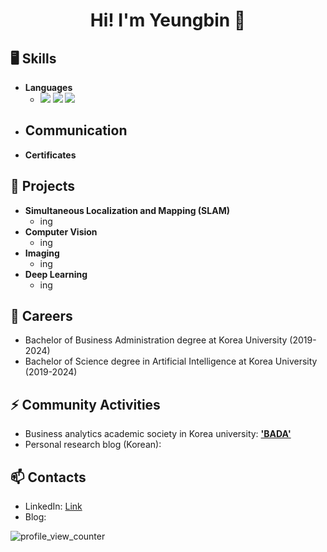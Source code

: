 <h1 align="center">Hi! I'm Yeungbin 👋</h1>

## 🖥️ Skills
- **Languages**
  - ![](https://img.shields.io/badge/Python-3776AB?style=for-the-badge&logo=python&logoColor=white)  ![](https://img.shields.io/badge/R-276DC3?style=for-the-badge&logo=r&logoColor=white)  ![](https://img.shields.io/badge/C-00599C?style=for-the-badge&logo=c&logoColor=white)
- **Communication**
  - 
- **Certificates**
  

## 🌱 Projects
- **Simultaneous Localization and Mapping (SLAM)**
  - ing
- **Computer Vision**
  - ing
- **Imaging**
  - ing
- **Deep Learning**
  - ing


## 🔭 Careers
- Bachelor of Business Administration degree at Korea University (2019-2024)
- Bachelor of Science degree in Artificial Intelligence at Korea University (2019-2024)


## ⚡ Community Activities
- Business analytics academic society in Korea university: [**'BADA'**](https://open.kakao.com/o/g8T5kxLb)
- Personal research blog (Korean):


## 📫 Contacts
- LinkedIn: [Link](www.linkedin.com/in/yeungbinlee)
- Blog: 

![profile_view_counter](https://komarev.com/ghpvc/?username=Yeungbin)
